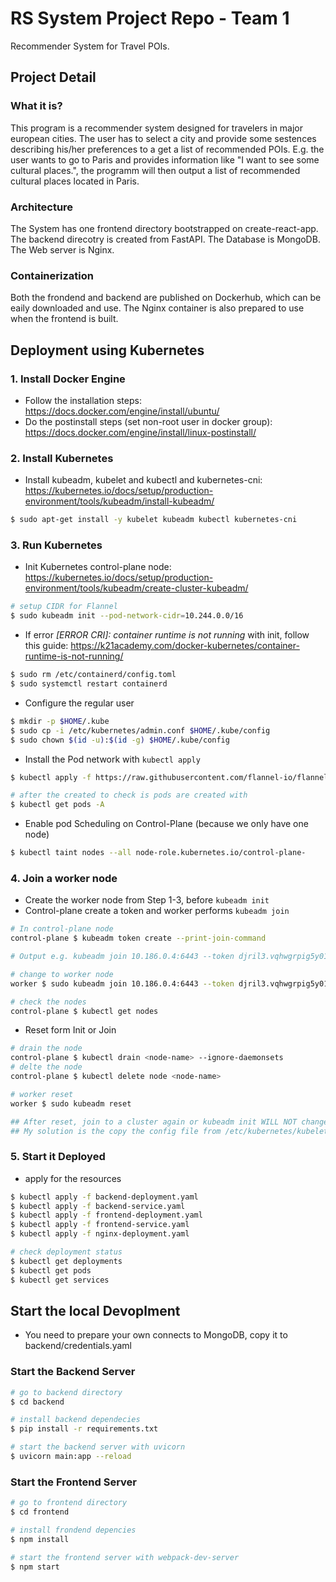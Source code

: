 # RS System Project Repo - Team 1

Recommender System for Travel POIs.
## Project Detail

### What it is?
This program is a recommender system designed for travelers in major european cities. The user has to select a city and provide some sestences describing his/her preferences to a get a list of recommended POIs. E.g. the user wants to go to Paris and provides information like "I want to see some cultural places.", the programm will then output a list of recommended cultural places located in Paris.

### Architecture
The System has one frontend directory bootstrapped on create-react-app. The backend direcotry is created from FastAPI. The Database is MongoDB. The Web server is Nginx.

### Containerization
Both the frondend and backend are published on Dockerhub, which can be eaily downloaded and use. The Nginx container is also prepared to use when the frontend is built. 

## Deployment using Kubernetes

### 1. Install Docker Engine
+ Follow the installation steps: https://docs.docker.com/engine/install/ubuntu/
+ Do the postinstall steps (set non-root user in docker group): https://docs.docker.com/engine/install/linux-postinstall/

### 2. Install Kubernetes
+ Install kubeadm, kubelet and kubectl and kubernetes-cni: https://kubernetes.io/docs/setup/production-environment/tools/kubeadm/install-kubeadm/ 
```bash
$ sudo apt-get install -y kubelet kubeadm kubectl kubernetes-cni
```

### 3. Run Kubernetes
+ Init Kubernetes control-plane node: https://kubernetes.io/docs/setup/production-environment/tools/kubeadm/create-cluster-kubeadm/
```bash
# setup CIDR for Flannel 
$ sudo kubeadm init --pod-network-cidr=10.244.0.0/16
```
+ If error _[ERROR CRI]: container runtime is not running_ with init, follow this guide: https://k21academy.com/docker-kubernetes/container-runtime-is-not-running/
```bash
$ sudo rm /etc/containerd/config.toml
$ sudo systemctl restart containerd
```
+ Configure the regular user
```bash
$ mkdir -p $HOME/.kube
$ sudo cp -i /etc/kubernetes/admin.conf $HOME/.kube/config
$ sudo chown $(id -u):$(id -g) $HOME/.kube/config
```

+ Install the Pod network with `kubectl apply`
```bash
$ kubectl apply -f https://raw.githubusercontent.com/flannel-io/flannel/master/Documentation/kube-flannel.yml

# after the created to check is pods are created with
$ kubectl get pods -A
```
+ Enable pod Scheduling on Control-Plane (because we only have one node)
```bash
$ kubectl taint nodes --all node-role.kubernetes.io/control-plane-
```
### 4. Join a worker node
+ Create the worker node from Step 1-3, before `kubeadm init`
+ Control-plane create a token and worker performs `kubeadm join`
```bash
# In control-plane node
control-plane $ kubeadm token create --print-join-command

# Output e.g. kubeadm join 10.186.0.4:6443 --token djril3.vqhwgrpig5y01eb5 --discovery-token-ca-cert-hash sha256:79289bfc3b6a1de8702f6a41c9415740f8686356c4e016e76b13ff5780c1456c

# change to worker node
worker $ sudo kubeadm join 10.186.0.4:6443 --token djril3.vqhwgrpig5y01eb5 --discovery-token-ca-cert-hash sha256:79289bfc3b6a1de8702f6a41c9415740f8686356c4e016e76b13ff5780c1456c

# check the nodes
control-plane $ kubectl get nodes
```

+ Reset form Init or Join
```bash
# drain the node
control-plane $ kubectl drain <node-name> --ignore-daemonsets
# delte the node
control-plane $ kubectl delete node <node-name>

# worker reset
worker $ sudo kubeadm reset

## After reset, join to a cluster again or kubeadm init WILL NOT change .kube/config automatically, if kubectl still use old config could leads to problem.
## My solution is the copy the config file from /etc/kubernetes/kubelet.conf to $Home/.kube/config, and chown it and all its dependencies.

```

### 5. Start it Deployed
+ apply for the resources
```bash
$ kubectl apply -f backend-deployment.yaml
$ kubectl apply -f backend-service.yaml
$ kubectl apply -f frontend-deployment.yaml
$ kubectl apply -f frontend-service.yaml
$ kubectl apply -f nginx-deployment.yaml

# check deployment status
$ kubectl get deployments
$ kubectl get pods
$ kubectl get services
```

## Start the local Devoplment


+ You need to prepare your own connects to MongoDB, copy it to backend/credentials.yaml
### Start the Backend Server 
```bash
# go to backend directory
$ cd backend

# install backend dependecies
$ pip install -r requirements.txt

# start the backend server with uvicorn
$ uvicorn main:app --reload
```

### Start the Frontend Server
```bash
# go to frontend directory
$ cd frontend

# install frondend depencies
$ npm install

# start the frontend server with webpack-dev-server
$ npm start
```
